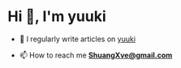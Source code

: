<h1 align="start">Hi 👋, I'm yuuki</h1>

- 📝 I regularly write articles on [yuuki](https://yuuki.cool/)

- 📫 How to reach me **ShuangXve@gmail.com**
